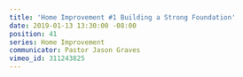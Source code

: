 ```yaml
---
title: 'Home Improvement #1 Building a Strong Foundation'
date: 2019-01-13 13:30:00 -08:00
position: 41
series: Home Improvement
communicator: Pastor Jason Graves
vimeo_id: 311243825
---
```


